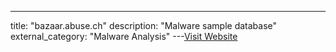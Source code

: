 ---
title: "bazaar.abuse.ch"
description: "Malware sample database"
external_category: "Malware Analysis"
---[Visit Website](https://bazaar.abuse.ch/browse/)

